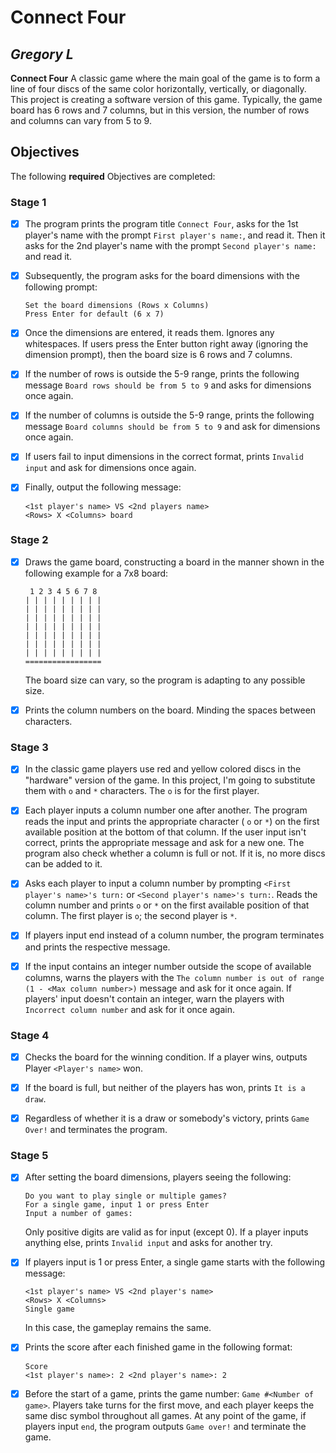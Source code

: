 # Connect Four

## *Gregory L*

**Connect Four** A classic game where the main goal of the game is to form a line of four discs of the same color horizontally,
vertically, or diagonally.
This project is creating a software version of this game. Typically, the game board has 6 rows and 7 columns,
but in this version, the number of rows and columns can vary from 5 to 9.

## Objectives

The following **required** Objectives are completed:


### Stage 1


* [X] The program prints the program title ```Connect Four```, asks for the 1st player's name with the prompt 
  ```First player's name:```, and read it.
  Then it asks for the 2nd player's name with the prompt ```Second player's name:``` and read it.


* [X] Subsequently, the program asks for the board dimensions with the following prompt:
  ```
  Set the board dimensions (Rows x Columns)
  Press Enter for default (6 x 7)
  ```


* [X] Once the dimensions are entered, it reads them. Ignores any whitespaces.
  If users press the Enter button right away (ignoring the dimension prompt), then the board size is 6 rows and 7 columns.


* [X] If the number of rows is outside the 5-9 range, prints the following message 
```Board rows should be from 5 to 9```
  and asks for dimensions once again.


* [X] If the number of columns is outside the 5-9 range,
  prints the following message ```Board columns should be from 5 to 9``` and ask for dimensions once again.


* [X] If users fail to input dimensions in the correct format, prints ```Invalid input``` and ask for dimensions once again.


* [X] Finally, output the following message:
    ```
   <1st player's name> VS <2nd players name>
   <Rows> X <Columns> board
    ```

### Stage 2


* [X] Draws the game board, constructing a board in the manner shown in the following example for a 7x8 board:
  ```
   1 2 3 4 5 6 7 8
  | | | | | | | | |
  | | | | | | | | |
  | | | | | | | | |
  | | | | | | | | |
  | | | | | | | | |
  | | | | | | | | |
  | | | | | | | | |
  =================
  ```
  The board size can vary, so the program is adapting to any possible size.


* [X] Prints the column numbers on the board. Minding the spaces between characters.


### Stage 3

* [X] In the classic game players use red and yellow colored discs in the "hardware" version of the game. In this project, 
I'm going to substitute them with ```o``` and ```*``` characters. The ```o``` is for the first player.


* [X] Each player inputs a column number one after another. 
The program reads the input and prints the appropriate character ( ```o``` or ```*```) 
on the first available position at the bottom of that column. 
If the user input isn't correct, prints the appropriate message and ask for a new one. 
The program also check whether a column is full or not. 
If it is, no more discs can be added to it.


* [X] Asks each player to input a column number by prompting ```<First player's name>'s turn:``` or ```<Second player's name>'s turn:```.
  Reads the column number and prints ```o``` or ```*``` on the first available position of that column. The first player is ```o```;
  the second player is ```*```.


* [X] If players input end instead of a column number, the program terminates and prints the respective message.


* [X] If the input contains an integer number outside the scope of available columns, warns the players with the 
```The column number is out of range (1 - <Max column number>)``` message and ask for it once again. If players' input doesn't contain an integer, 
warn the players with ```Incorrect column number``` and ask for it once again.


### Stage 4


* [X] Checks the board for the winning condition. If a player wins, outputs Player ```<Player's name>``` won.


* [X] If the board is full, but neither of the players has won, prints ```It is a draw```.


* [X] Regardless of whether it is a draw or somebody's victory, prints ```Game Over!``` and terminates the program.


### Stage 5


* [X] After setting the board dimensions, players seeing the following:
  ```
  Do you want to play single or multiple games?
  For a single game, input 1 or press Enter
  Input a number of games:
  ```
  Only positive digits are valid as for input (except 0). If a player inputs anything else, 
  prints ```Invalid input``` and asks for another try.


* [X] If players input is 1 or press Enter, a single game starts with the following message:

  ```
  <1st player's name> VS <2nd player's name>
  <Rows> X <Columns>
  Single game
  ```
  In this case, the gameplay remains the same.


* [X] Prints the score after each finished game in the following format:

  ```
  Score
  <1st player's name>: 2 <2nd player's name>: 2
  ```
  

* [X] Before the start of a game, prints the game number: ```Game #<Number of game>```.
Players take turns for the first move, and each player keeps the same disc symbol throughout all games.
At any point of the game, if players input ```end```, the program outputs ```Game over!``` and terminate the game.